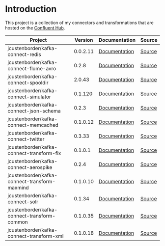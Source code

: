# Introduction

This project is a collection of my connectors and transformations that are hosted on the [Confluent Hub](https://www.confluent.io/hub/).

| Project | Version | Documentation | Source |
|---------|---------|---------------|--------|
| jcustenborder/kafka-connect-redis | 0.0.2.11 | [Documentation](https://docs.confluent.io/current/connect/kafka-connect-redis/) | [Source](https://github.com/jcustenborder/kafka-connect-redis) |
| jcustenborder/kafka-connect-flume-avro | 0.2.8 | [Documentation](https://jcustenborder.github.io/kafka-connect-documentation/) | [Source](https://github.com/jcustenborder/kafka-connect-flume-avro) |
| jcustenborder/kafka-connect-spooldir | 2.0.43 | [Documentation](https://docs.confluent.io/current/connect/kafka-connect-spooldir/) | [Source](https://github.com/jcustenborder/kafka-connect-spooldir) |
| jcustenborder/kafka-connect-simulator | 0.1.120 | [Documentation](https://jcustenborder.github.io/kafka-connect-documentation/) | [Source](https://github.com/jcustenborder/kafka-connect-simulator) |
| jcustenborder/kafka-connect-json-schema | 0.2.3 | [Documentation](https://jcustenborder.github.io/kafka-connect-documentation/) | [Source](https://github.com/jcustenborder/kafka-connect-json-schema) |
| jcustenborder/kafka-connect-memcached | 0.1.0.12 | [Documentation](https://jcustenborder.github.io/kafka-connect-documentation/) | [Source](https://github.com/jcustenborder/kafka-connect-memcached) |
| jcustenborder/kafka-connect-twitter | 0.3.33 | [Documentation](https://jcustenborder.github.io/kafka-connect-documentation/) | [Source](https://github.com/jcustenborder/kafka-connect-twitter) |
| jcustenborder/kafka-connect-transform-fix | 0.1.0.1 | [Documentation](https://jcustenborder.github.io/kafka-connect-documentation/) | [Source](https://github.com/jcustenborder/kafka-connect-transform-fix) |
| jcustenborder/kafka-connect-aerospike | 0.2.4 | [Documentation](https://jcustenborder.github.io/kafka-connect-documentation/projects/kafka-connect-aerospike/index.html) | [Source](https://github.com/jcustenborder/kafka-connect-aerospike) |
| jcustenborder/kafka-connect-transform-maxmind | 0.1.0.10 | [Documentation](https://jcustenborder.github.io/kafka-connect-documentation/) | [Source](https://github.com/jcustenborder/kafka-connect-transform-maxmind) |
| jcustenborder/kafka-connect-solr | 0.1.34 | [Documentation](https://jcustenborder.github.io/kafka-connect-documentation/) | [Source](https://github.com/jcustenborder/kafka-connect-solr) |
| jcustenborder/kafka-connect-transform-common | 0.1.0.35 | [Documentation](https://jcustenborder.github.io/kafka-connect-documentation/) | [Source](https://github.com/jcustenborder/kafka-connect-transform-common) |
| jcustenborder/kafka-connect-transform-xml | 0.1.0.18 | [Documentation](https://jcustenborder.github.io/kafka-connect-documentation/projects/kafka-connect-transform-xml/) | [Source](https://github.com/jcustenborder/kafka-connect-transform-xml) |
